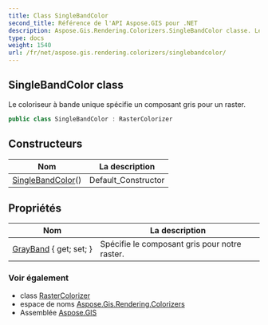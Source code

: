 ```yaml
---
title: Class SingleBandColor
second_title: Référence de l'API Aspose.GIS pour .NET
description: Aspose.Gis.Rendering.Colorizers.SingleBandColor classe. Le coloriseur à bande unique spécifie un composant gris pour un raster.
type: docs
weight: 1540
url: /fr/net/aspose.gis.rendering.colorizers/singlebandcolor/
---
```

## SingleBandColor class

Le coloriseur à bande unique spécifie un composant gris pour un raster.

```csharp
public class SingleBandColor : RasterColorizer
```

## Constructeurs

| Nom | La description |
| --- | --- |
| [SingleBandColor](singlebandcolor/)() | Default_Constructor |

## Propriétés

| Nom | La description |
| --- | --- |
| [GrayBand](../../aspose.gis.rendering.colorizers/singlebandcolor/grayband/) { get; set; } | Spécifie le composant gris pour notre raster. |

### Voir également

* class [RasterColorizer](../rastercolorizer/)
* espace de noms [Aspose.Gis.Rendering.Colorizers](../../aspose.gis.rendering.colorizers/)
* Assemblée [Aspose.GIS](../../)


